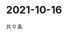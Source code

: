# 2021-10-16

共 0 条

<!-- BEGIN WEIBO -->
<!-- 最后更新时间 Sat Oct 16 2021 09:53:33 GMT+0800 (China Standard Time) -->

<!-- END WEIBO -->
